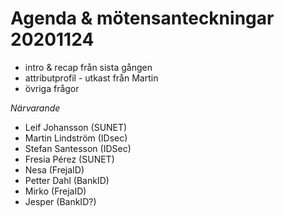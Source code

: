 Agenda & mötensanteckningar 20201124
===

* intro & recap från sista gången
* attributprofil - utkast från Martin
* övriga frågor

*Närvarande*
* Leif Johansson (SUNET)
* Martin Lindström (IDsec)
* Stefan Santesson (IDSec)
* Fresia Pérez (SUNET)
* Nesa (FrejaID)
* Petter Dahl (BankID)
* Mirko (FrejaID)
* Jesper (BankID?)

